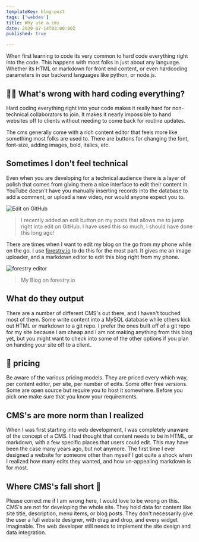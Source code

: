 ```yaml
---
templateKey: blog-post
tags: ['webdev']
title: Why use a cms
date: 2020-07-14T03:00:00Z
published: true

---
```


When first learning to code its very common to hard code everything right into
the code. This happens with most folks in just about any language. Whether its
HTML or markdown for front end content, or even hardcoding parameters in our
backend languages like python, or node.js.

## 🤷‍♀️ What's wrong with hard coding everything?

Hard coding everything right into your code makes it really hard for
non-technical collaborators to join. It makes it nearly impossible to hand
websites off to clients without needing to come back for routine updates.

The cms generally come with a rich content editor that feels more like
something most folks are used to. There are buttons for changing the font,
font-size, adding images, bold, italics, etc.

## Sometimes I don't feel technical

Even when you are developing for a technical audience there is a layer of
polish that comes from giving them a nice interface to edit their content in.
YouTube doesn't have you manually inserting records into the database to add a
comment, or upload a new video, nor would anyone expect you to.

![Edit on GitHub](https://dev-to-uploads.s3.amazonaws.com/i/sgqd23rbbusjpfxqr7bl.PNG)

> I recently added an edit button on my posts that allows me to jump right into
> edit on GitHub.  I have used this so much, I should have done this long ago!

There are times when I want to edit my blog on the go from my phone while on
the go. I use [forestry.io](https://forestry.io) to do this for the most part.
It gives me an image uploader, and a markdown editor to edit this blog right
from my phone.

![forestry editor](https://dropper.wayl.one/api/file/0555114b-1c25-41c4-803b-43d0a528e3cc.png)

> My Blog on forestry.io

## What do they output

There are a number of different CMS's out there, and I haven't touched most of
them. Some write content into a MySQL database while others kick out HTML or
markdown to a git repo. I prefer the ones built off of a git repo for my site
because I am cheap and I am not making anything from this blog yet, but you
might want to check into some of the other options if you plan on handing your
site off to a client.

## 🤑 pricing

Be aware of the various pricing models. They are priced every which way, per
content editor, per site, per number of edits. Some offer free versions. Some
are open source but require you to host it somewhere. Before you pick one make
sure that you know your requirements.

## CMS's are more norm than I realized

When I was first starting into web development, I was completely unaware of the
concept of a CMS. I had thought that content needs to be in HTML, or markdown,
with a few specific places that users could edit. This may have been the case
many years ago, but not anymore. The first time I ever designed a website for
someone other than myself I got quite a shock when I realized how many edits
they wanted, and how un-appealing markdown is for most.

## Where CMS's fall short 🍂

Please correct me if I am wrong here, I would love to be wrong on this. CMS's
are not for developing the whole site. They hold data for content like site
title, description, menu items, or blog posts. They don't necessarily give the
user a full website designer, with drag and drop, and every widget imaginable.
The web developer still needs to implement the site design and data
integration.
